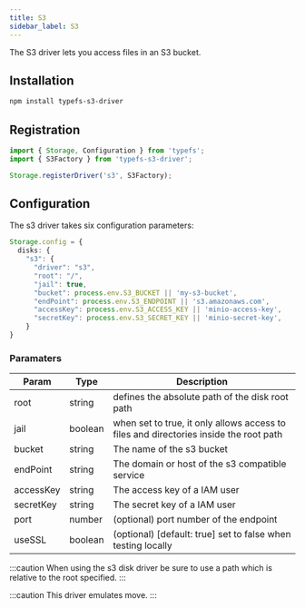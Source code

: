 ```yaml
---
title: S3
sidebar_label: S3
---
```


The S3 driver lets you access files in an S3 bucket.

## Installation
```bash
npm install typefs-s3-driver
```

## Registration

```typescript
import { Storage, Configuration } from 'typefs';
import { S3Factory } from 'typefs-s3-driver';

Storage.registerDriver('s3', S3Factory);
```

## Configuration

The s3 driver takes six configuration parameters:

```typescript
Storage.config = {
  disks: {
    "s3": {
      "driver": "s3",
      "root": "/",
      "jail": true,
      "bucket": process.env.S3_BUCKET || 'my-s3-bucket',
      "endPoint": process.env.S3_ENDPOINT || 's3.amazonaws.com',
      "accessKey": process.env.S3_ACCESS_KEY || 'minio-access-key',
      "secretKey": process.env.S3_SECRET_KEY || 'minio-secret-key',
    }
}
```

### Paramaters

| Param     | Type    | Description                                                                            |
| --------- | ------- | -------------------------------------------------------------------------------------- |
| root      | string  | defines the absolute path of the disk root path                                        |
| jail      | boolean | when set to true, it only allows access to files and directories inside the root path |
| bucket    | string  | The name of the s3 bucket                                                              |
| endPoint    | string  | The domain or host of the s3 compatible service                                      |
| accessKey | string  | The access key of a IAM user                                                           |
| secretKey | string  | The secret key of a IAM user                                                           |
| port      | number  | (optional) port number of the endpoint                                                 |
| useSSL    | boolean | (optional) [default: true] set to false when testing locally                           |


:::caution
When using the s3 disk driver be sure to use a path which is relative to the root specified.
:::

:::caution
This driver emulates move.
:::

